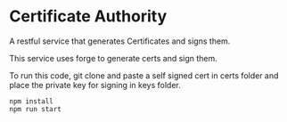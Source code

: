 # Certificate Authority

A restful service that generates Certificates and signs them.

This service uses forge to generate certs and sign them.

To run this code, git clone and paste a self signed cert in certs folder
and place the private key for signing in keys folder.

```
npm install
npm run start
```

